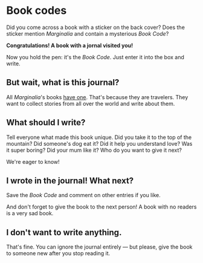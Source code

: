 Book codes
==========

Did you come across a book with a sticker on the back cover? Does the sticker mention *Marginalia* and contain a mysterious *Book Code*?

**Congratulations! A book with a jornal visited you!**

Now you hold the pen: it's the *Book Code*. Just enter it into the box and write.

But wait, what is this journal?
-------------------------------

All *Marginalia*'s books [have one](/library/). That's because they are travelers. They want to collect stories from all over the world and write about them.

What should I write?
--------------------

Tell everyone what made this book unique. Did you take it to the top of the mountain? Did someone's dog eat it? Did it help you understand love? Was it super boring? Did your mum like it? Who do you want to give it next?

We're eager to know!

I wrote in the journal! What next?
----------------------------------

Save the *Book Code* and comment on other entries if you like.

And don't forget to give the book to the next person! A book with no readers is a very sad book.

I don't want to write anything.
-------------------------------

That's fine. You can ignore the journal entirely — but please, give the book to someone new after you stop reading it.
